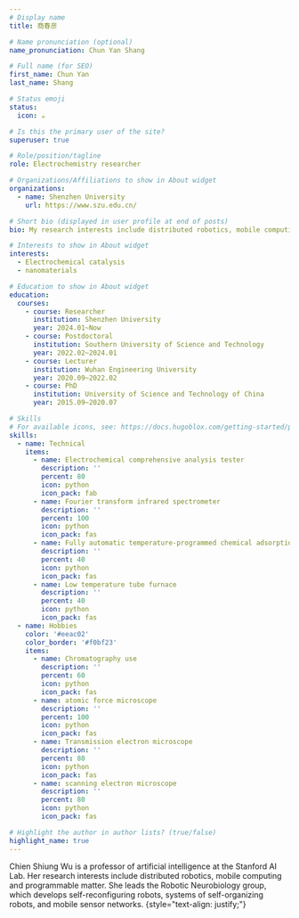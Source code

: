 ```yaml
---
# Display name
title: 商春彦

# Name pronunciation (optional)
name_pronunciation: Chun Yan Shang

# Full name (for SEO)
first_name: Chun Yan
last_name: Shang

# Status emoji
status:
  icon: ☕️

# Is this the primary user of the site?
superuser: true

# Role/position/tagline
role: Electrochemistry researcher

# Organizations/Affiliations to show in About widget
organizations:
  - name: Shenzhen University
    url: https://www.szu.edu.cn/

# Short bio (displayed in user profile at end of posts)
bio: My research interests include distributed robotics, mobile computing and programmable matter.

# Interests to show in About widget
interests:
  - Electrochemical catalysis
  - nanomaterials

# Education to show in About widget
education:
  courses:
    - course: Researcher
      institution: Shenzhen University
      year: 2024.01~Now
    - course: Postdoctoral
      institution: Southern University of Science and Technology
      year: 2022.02~2024.01
    - course: Lecturer
      institution: Wuhan Engineering University
      year: 2020.09~2022.02
    - course: PhD
      institution: University of Science and Technology of China
      year: 2015.09~2020.07

# Skills
# For available icons, see: https://docs.hugoblox.com/getting-started/page-builder/#icons
skills:
  - name: Technical
    items:
      - name: Electrochemical comprehensive analysis tester
        description: ''
        percent: 80
        icon: python
        icon_pack: fab
      - name: Fourier transform infrared spectrometer
        description: ''
        percent: 100
        icon: python
        icon_pack: fas
      - name: Fully automatic temperature-programmed chemical adsorption instrument
        description: ''
        percent: 40
        icon: python
        icon_pack: fas
      - name: Low temperature tube furnace
        description: ''
        percent: 40
        icon: python
        icon_pack: fas
  - name: Hobbies
    color: '#eeac02'
    color_border: '#f0bf23'
    items:
      - name: Chromatography use
        description: ''
        percent: 60
        icon: python
        icon_pack: fas
      - name: atomic force microscope
        description: ''
        percent: 100
        icon: python
        icon_pack: fas
      - name: Transmission electron microscope
        description: ''
        percent: 80
        icon: python
        icon_pack: fas
      - name: scanning electron microscope
        description: ''
        percent: 80
        icon: python
        icon_pack: fas

# Highlight the author in author lists? (true/false)
highlight_name: true
---
```


Chien Shiung Wu is a professor of artificial intelligence at the Stanford AI Lab. Her research interests include distributed robotics, mobile computing and programmable matter. She leads the Robotic Neurobiology group, which develops self-reconfiguring robots, systems of self-organizing robots, and mobile sensor networks.
{style="text-align: justify;"}
